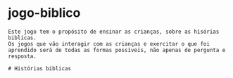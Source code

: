 # jogo-biblico
    Este jogo tem o propósito de ensinar as crianças, sobre as hisórias biblicas.
    Os jogos que vão interagir com as crianças e exercitar o que foi aprendido será de todas as formas possíveis, não apenas de pergunta e resposta.

    # Histórias biblicas
